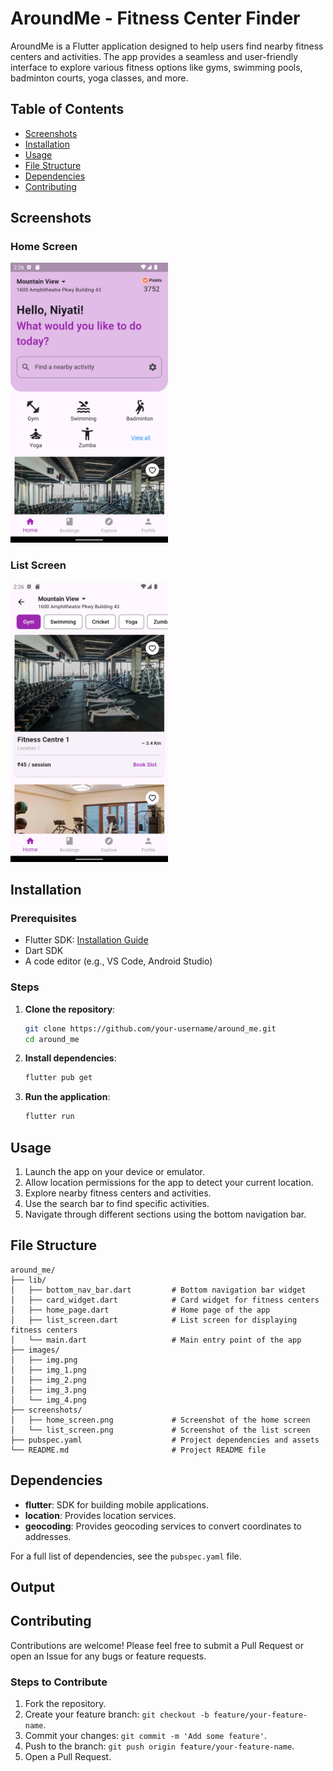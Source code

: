 # AroundMe - Fitness Center Finder

AroundMe is a Flutter application designed to help users find nearby fitness centers and activities. The app provides a seamless and user-friendly interface to explore various fitness options like gyms, swimming pools, badminton courts, yoga classes, and more.

## Table of Contents

- [Screenshots](#screenshots)
- [Installation](#installation)
- [Usage](#usage)
- [File Structure](#file-structure)
- [Dependencies](#dependencies)
- [Contributing](#contributing)

## Screenshots

### Home Screen
<!-- ![Home Screen](screenshots/home_screen.png) -->
<img src="screenshots/home_screen.png" alt="Home Screen" style="width:50%;">

### List Screen
<!-- ![List Screen](screenshots/list_screen.png) -->
<img src="screenshots/list_screen.png" alt="Home Screen" style="width:50%;">

## Installation

### Prerequisites

- Flutter SDK: [Installation Guide](https://flutter.dev/docs/get-started/install)
- Dart SDK
- A code editor (e.g., VS Code, Android Studio)

### Steps

1. **Clone the repository**:
    ```sh
    git clone https://github.com/your-username/around_me.git
    cd around_me
    ```

2. **Install dependencies**:
    ```sh
    flutter pub get
    ```

3. **Run the application**:
    ```sh
    flutter run
    ```

## Usage

1. Launch the app on your device or emulator.
2. Allow location permissions for the app to detect your current location.
3. Explore nearby fitness centers and activities.
4. Use the search bar to find specific activities.
5. Navigate through different sections using the bottom navigation bar.

## File Structure

```
around_me/
├── lib/
│   ├── bottom_nav_bar.dart         # Bottom navigation bar widget
│   ├── card_widget.dart            # Card widget for fitness centers
│   ├── home_page.dart              # Home page of the app
│   ├── list_screen.dart            # List screen for displaying fitness centers
│   └── main.dart                   # Main entry point of the app
├── images/
│   ├── img.png                     
│   ├── img_1.png                   
│   ├── img_2.png                  
│   ├── img_3.png
│   └── img_4.png
├── screenshots/
│   ├── home_screen.png             # Screenshot of the home screen
│   └── list_screen.png             # Screenshot of the list screen
├── pubspec.yaml                    # Project dependencies and assets
└── README.md                       # Project README file
```

## Dependencies

- **flutter**: SDK for building mobile applications.
- **location**: Provides location services.
- **geocoding**: Provides geocoding services to convert coordinates to addresses.

For a full list of dependencies, see the `pubspec.yaml` file.

## Output


## Contributing

Contributions are welcome! Please feel free to submit a Pull Request or open an Issue for any bugs or feature requests.

### Steps to Contribute

1. Fork the repository.
2. Create your feature branch: `git checkout -b feature/your-feature-name`.
3. Commit your changes: `git commit -m 'Add some feature'`.
4. Push to the branch: `git push origin feature/your-feature-name`.
5. Open a Pull Request.